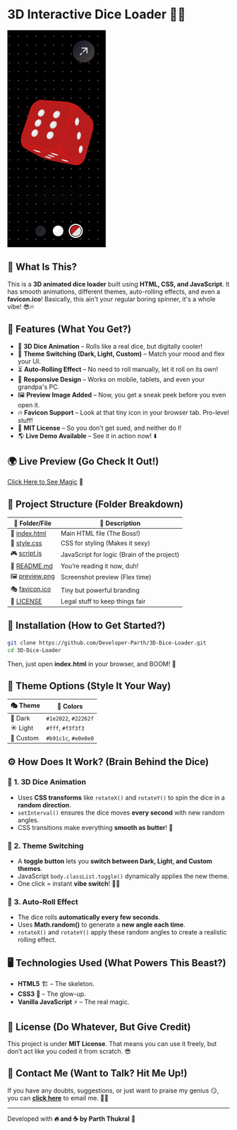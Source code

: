 # 3D Interactive Dice Loader 🎲🔥

![3D Dice Loader](preview.png)

## 🤯 What Is This?
This is a **3D animated dice loader** built using **HTML, CSS, and JavaScript**. It has smooth animations, different themes, auto-rolling effects, and even a **favicon.ico**! Basically, this ain't your regular boring spinner, it's a whole vibe! 😎🔥

## 🚀 Features (What You Get?)
- 🎲 **3D Dice Animation** – Rolls like a real dice, but digitally cooler!
- 🎨 **Theme Switching (Dark, Light, Custom)** – Match your mood and flex your UI.
- ⏳ **Auto-Rolling Effect** – No need to roll manually, let it roll on its own!
- 📱 **Responsive Design** – Works on mobile, tablets, and even your grandpa's PC.
- 🖼️ **Preview Image Added** – Now, you get a sneak peek before you even open it.
- 🔥 **Favicon Support** – Look at that tiny icon in your browser tab. Pro-level stuff!
- 📜 **MIT License** – So you don’t get sued, and neither do I!
- 🌎 **Live Demo Available** – See it in action now! ⬇️

## 🌍 Live Preview (Go Check It Out!)
[Click Here to See Magic](https://3-d-interactive-dice-loader-developer-parths-projects.vercel.app/) 🚀

## 📂 Project Structure (Folder Breakdown)

| 📁 Folder/File | 📄 Description |
|--------------|---------------|
| 📄 [index.html](index.html) | Main HTML file (The Boss!) |
| 🎨 [style.css](style.css) | CSS for styling (Makes it sexy) |
| 🎮 [script.js](script.js) | JavaScript for logic (Brain of the project) |
| 📜 [README.md](README.md) | You’re reading it now, duh! |
| 🖼️ [preview.png](preview.png) | Screenshot preview (Flex time) |
| 🎭 [favicon.ico](favicon.ico) | Tiny but powerful branding |
| 📜 [LICENSE](LICENSE) | Legal stuff to keep things fair |

## 🔧 Installation (How to Get Started?)
```sh
git clone https://github.com/Developer-Parth/3D-Dice-Loader.git
cd 3D-Dice-Loader
```
Then, just open **index.html** in your browser, and BOOM! 🎇

## 🎨 Theme Options (Style It Your Way)

| 🎭 Theme  | 🎨 Colors |
|--------|--------------------------|
| 🌙 Dark   | `#1e2022`, `#22262f`  |
| ☀️ Light  | `#fff`, `#f3f3f3`  |
| 🎨 Custom | `#b91c1c`, `#e0e0e0`  |

## ⚙️ How Does It Work? (Brain Behind the Dice)
### 🔹 **1. 3D Dice Animation**
- Uses **CSS transforms** like `rotateX()` and `rotateY()` to spin the dice in a **random direction**.
- `setInterval()` ensures the dice moves **every second** with new random angles.
- CSS transitions make everything **smooth as butter**! 🧈

### 🔹 **2. Theme Switching**
- A **toggle button** lets you **switch between Dark, Light, and Custom themes**.
- JavaScript `body.classList.toggle()` dynamically applies the new theme.
- One click = instant **vibe switch**! 🔄✨

### 🔹 **3. Auto-Roll Effect**
- The dice rolls **automatically every few seconds**.
- Uses **Math.random()** to generate a **new angle each time**.
- `rotateX()` and `rotateY()` apply these random angles to create a realistic rolling effect.

## 🖥️ Technologies Used (What Powers This Beast?)
- **HTML5** 🏗️ – The skeleton.
- **CSS3** 🎨 – The glow-up.
- **Vanilla JavaScript** ⚡ – The real magic.

## 📜 License (Do Whatever, But Give Credit)
This project is under **MIT License**. That means you can use it freely, but don’t act like you coded it from scratch. 😎

## 📩 Contact Me (Want to Talk? Hit Me Up!)
If you have any doubts, suggestions, or just want to praise my genius 😏, you can **[click here](mailto:parththukral16@gmail.com)** to email me. 📧🔥

---
Developed with **🔥 and ☕ by Parth Thukral** 🚀

